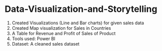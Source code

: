# Data-Visualization-and-Storytelling
1. Created Visualizations (Line and Bar charts) for given sales data
2. Created Map visualization for Sales in Countries
3. A Table for Revenue and Profit of Sales of Product
4. Tools used: Power BI
5. Dataset: A cleaned sales dataset 
